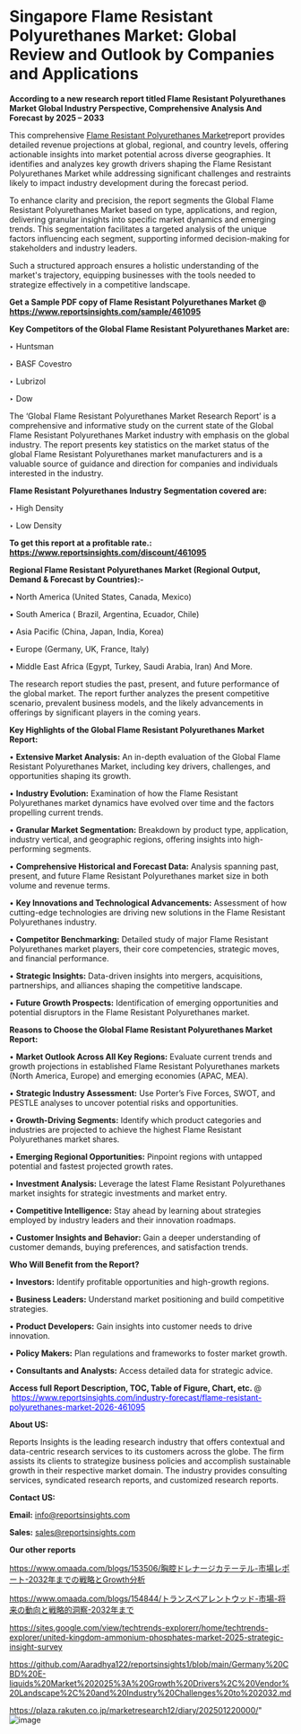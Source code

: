 # Singapore Flame Resistant Polyurethanes Market: Global Review and Outlook by Companies and Applications

<strong>According to a new research report titled Flame Resistant Polyurethanes Market Global Industry Perspective, Comprehensive Analysis And Forecast by 2025 – 2033</strong>

This comprehensive <a href=https://www.reportsinsights.com/sample/461095>Flame Resistant Polyurethanes Market</a>report provides detailed revenue projections at global, regional, and country levels, offering actionable insights into market potential across diverse geographies. It identifies and analyzes key growth drivers shaping the Flame Resistant Polyurethanes Market while addressing significant challenges and restraints likely to impact industry development during the forecast period.

To enhance clarity and precision, the report segments the Global Flame Resistant Polyurethanes Market based on type, applications, and region, delivering granular insights into specific market dynamics and emerging trends. This segmentation facilitates a targeted analysis of the unique factors influencing each segment, supporting informed decision-making for stakeholders and industry leaders.

Such a structured approach ensures a holistic understanding of the market's trajectory, equipping businesses with the tools needed to strategize effectively in a competitive landscape.

<strong>Get a Sample PDF copy of Flame Resistant Polyurethanes Market </strong><strong>@<a href=https://www.reportsinsights.com/sample/461095 style=color:#0000ff;> https://www.reportsinsights.com/sample/461095</a></strong></font>

<strong>Key Competitors of the Global Flame Resistant Polyurethanes Market are:</strong>

‣ Huntsman

‣ BASF Covestro

‣ Lubrizol

‣ Dow

The ‘Global Flame Resistant Polyurethanes Market Research Report’ is a comprehensive and informative study on the current state of the Global Flame Resistant Polyurethanes Market industry with emphasis on the global industry. The report presents key statistics on the market status of the global Flame Resistant Polyurethanes market manufacturers and is a valuable source of guidance and direction for companies and individuals interested in the industry.

<strong>Flame Resistant Polyurethanes Industry Segmentation covered are:</strong>

‣ High Density

‣ Low Density

<strong>To get this report at a profitable rate.: <a href=https://www.reportsinsights.com/discount/461095 style=color:#0000ff;>https://www.reportsinsights.com/discount/461095</a></strong></font>

<strong>Regional Flame Resistant Polyurethanes Market (Regional Output, Demand &amp; Forecast by Countries):-</strong>

• North America (United States, Canada, Mexico)

• South America ( Brazil, Argentina, Ecuador, Chile)

• Asia Pacific (China, Japan, India, Korea)

• Europe (Germany, UK, France, Italy)

• Middle East Africa (Egypt, Turkey, Saudi Arabia, Iran) And More.

The research report studies the past, present, and future performance of the global market. The report further analyzes the present competitive scenario, prevalent business models, and the likely advancements in offerings by significant players in the coming years.

<strong>Key Highlights of the Global Flame Resistant Polyurethanes Market Report:</strong>

• <strong>Extensive Market Analysis:</strong> An in-depth evaluation of the Global Flame Resistant Polyurethanes Market, including key drivers, challenges, and opportunities shaping its growth.

• <strong>Industry Evolution:</strong> Examination of how the Flame Resistant Polyurethanes market dynamics have evolved over time and the factors propelling current trends.

• <strong>Granular Market Segmentation:</strong> Breakdown by product type, application, industry vertical, and geographic regions, offering insights into high-performing segments.

• <strong>Comprehensive Historical and Forecast Data:</strong> Analysis spanning past, present, and future Flame Resistant Polyurethanes market size in both volume and revenue terms.

• <strong>Key Innovations and Technological Advancements:</strong> Assessment of how cutting-edge technologies are driving new solutions in the Flame Resistant Polyurethanes industry.

• <strong>Competitor Benchmarking:</strong> Detailed study of major Flame Resistant Polyurethanes market players, their core competencies, strategic moves, and financial performance.

• <strong>Strategic Insights:</strong> Data-driven insights into mergers, acquisitions, partnerships, and alliances shaping the competitive landscape.

• <strong>Future Growth Prospects:</strong> Identification of emerging opportunities and potential disruptors in the Flame Resistant Polyurethanes market.

<strong>Reasons to Choose the Global Flame Resistant Polyurethanes Market Report:</strong>

• <strong>Market Outlook Across All Key Regions:</strong> Evaluate current trends and growth projections in established Flame Resistant Polyurethanes markets (North America, Europe) and emerging economies (APAC, MEA).

• <strong>Strategic Industry Assessment:</strong> Use Porter’s Five Forces, SWOT, and PESTLE analyses to uncover potential risks and opportunities.

• <strong>Growth-Driving Segments:</strong> Identify which product categories and industries are projected to achieve the highest Flame Resistant Polyurethanes market shares.

• <strong>Emerging Regional Opportunities:</strong> Pinpoint regions with untapped potential and fastest projected growth rates.

• <strong>Investment Analysis:</strong> Leverage the latest Flame Resistant Polyurethanes market insights for strategic investments and market entry.

• <strong>Competitive Intelligence:</strong> Stay ahead by learning about strategies employed by industry leaders and their innovation roadmaps.

• <strong>Customer Insights and Behavior:</strong> Gain a deeper understanding of customer demands, buying preferences, and satisfaction trends.

<strong>Who Will Benefit from the Report?</strong>

• <strong>Investors:</strong> Identify profitable opportunities and high-growth regions.

• <strong>Business Leaders:</strong> Understand market positioning and build competitive strategies.

• <strong>Product Developers:</strong> Gain insights into customer needs to drive innovation.

• <strong>Policy Makers:</strong> Plan regulations and frameworks to foster market growth.

• <strong>Consultants and Analysts:</strong> Access detailed data for strategic advice.
</ul>
<strong>Access full Report Description, TOC, Table of Figure, Chart, etc. </strong>@  <a href=https://www.reportsinsights.com/industry-forecast/flame-resistant-polyurethanes-market-2026-461095 style=color:#0000ff;>https://www.reportsinsights.com/industry-forecast/flame-resistant-polyurethanes-market-2026-461095</a></font>

<strong><strong>About US</strong>:</strong>

Reports Insights is the leading research industry that offers contextual and data-centric research services to its customers across the globe. The firm assists its clients to strategize business policies and accomplish sustainable growth in their respective market domain. The industry provides consulting services, syndicated research reports, and customized research reports.

<strong>Contact US:</strong>

<p class=""""><b>Email:</b> <a href=mailto:info@reportsinsights.com>info@reportsinsights.com</a></p>
<p class=""""><b>Sales:</b> <a href=mailto:sales@reportsinsights.com>sales@reportsinsights.com</a></p>

<strong>Our other reports</strong>

<a href=https://www.omaada.com/blogs/153506/胸腔ドレナージカテーテル-市場レポート-2032年までの戦略とGrowth分析>https://www.omaada.com/blogs/153506/胸腔ドレナージカテーテル-市場レポート-2032年までの戦略とGrowth分析</a>

<a href=https://www.omaada.com/blogs/154844/トランスペアレントウッド-市場-将来の動向と戦略的洞察-2032年まで>https://www.omaada.com/blogs/154844/トランスペアレントウッド-市場-将来の動向と戦略的洞察-2032年まで</a>

<a href=https://sites.google.com/view/techtrends-explorerr/home/techtrends-explorer/united-kingdom-ammonium-phosphates-market-2025-strategic-insight-survey>https://sites.google.com/view/techtrends-explorerr/home/techtrends-explorer/united-kingdom-ammonium-phosphates-market-2025-strategic-insight-survey</a>

<a href=https://github.com/Aaradhya122/reportsinsights1/blob/main/Germany%20CBD%20E-liquids%20Market%202025%3A%20Growth%20Drivers%2C%20Vendor%20Landscape%2C%20and%20Industry%20Challenges%20to%202032.md>https://github.com/Aaradhya122/reportsinsights1/blob/main/Germany%20CBD%20E-liquids%20Market%202025%3A%20Growth%20Drivers%2C%20Vendor%20Landscape%2C%20and%20Industry%20Challenges%20to%202032.md</a>

<a href=https://plaza.rakuten.co.jp/marketresearch12/diary/202501220000/>https://plaza.rakuten.co.jp/marketresearch12/diary/202501220000/</a>"
![image](https://github.com/user-attachments/assets/ba006be5-23cc-4696-aec7-dc2b6399e66f)
